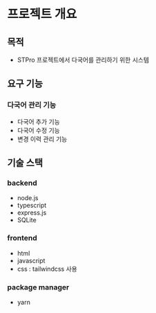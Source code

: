 # 프로젝트 개요

## 목적
- STPro 프로젝트에서 다국어를 관리하기 위한 시스템

## 요구 기능

### 다국어 관리 기능
- 다국어 추가 기능
- 다국어 수정 기능
- 변경 이력 관리 기능


## 기술 스택

### backend
- node.js
- typescript
- express.js
- SQLite

### frontend
- html
- javascript
- css : tailwindcss 사용

### package manager
- yarn


